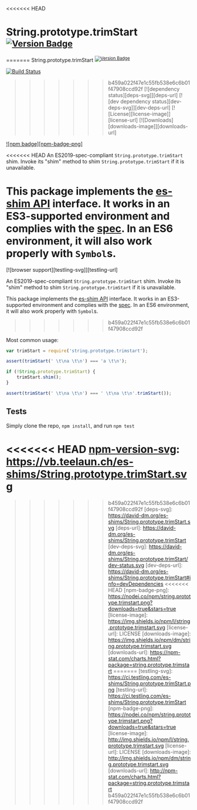 <<<<<<< HEAD
# String.prototype.trimStart <sup>[![Version Badge][npm-version-svg]][package-url]</sup>

=======
String.prototype.trimStart <sup>[![Version Badge][npm-version-svg]][package-url]</sup>

[![Build Status][travis-svg]][travis-url]
>>>>>>> b459a022f47e1c55fb538e6c6b01f47908ccd92f
[![dependency status][deps-svg]][deps-url]
[![dev dependency status][dev-deps-svg]][dev-deps-url]
[![License][license-image]][license-url]
[![Downloads][downloads-image]][downloads-url]

[![npm badge][npm-badge-png]][package-url]

<<<<<<< HEAD
An ES2019-spec-compliant `String.prototype.trimStart` shim. Invoke its "shim" method to shim `String.prototype.trimStart` if it is unavailable.

This package implements the [es-shim API](https://github.com/es-shims/api) interface. It works in an ES3-supported environment and complies with the [spec](https://www.ecma-international.org/ecma-262/6.0/#sec-object.assign). In an ES6 environment, it will also work properly with `Symbol`s.
=======
[![browser support][testling-svg]][testling-url]

An ES2019-spec-compliant `String.prototype.trimStart` shim. Invoke its "shim" method to shim `String.prototype.trimStart` if it is unavailable.

This package implements the [es-shim API](https://github.com/es-shims/api) interface. It works in an ES3-supported environment and complies with the [spec](http://www.ecma-international.org/ecma-262/6.0/#sec-object.assign). In an ES6 environment, it will also work properly with `Symbol`s.
>>>>>>> b459a022f47e1c55fb538e6c6b01f47908ccd92f

Most common usage:
```js
var trimStart = require('string.prototype.trimstart');

assert(trimStart(' \t\na \t\n') === 'a \t\n');

if (!String.prototype.trimStart) {
	trimStart.shim();
}

assert(trimStart(' \t\na \t\n') === ' \t\na \t\n'.trimStart());
```

## Tests
Simply clone the repo, `npm install`, and run `npm test`

[package-url]: https://npmjs.com/package/string.prototype.trimstart
<<<<<<< HEAD
[npm-version-svg]: https://vb.teelaun.ch/es-shims/String.prototype.trimStart.svg
=======
[npm-version-svg]: http://vb.teelaun.ch/es-shims/String.prototype.trimStart.svg
[travis-svg]: https://travis-ci.org/es-shims/String.prototype.trimStart.svg
[travis-url]: https://travis-ci.org/es-shims/String.prototype.trimStart
>>>>>>> b459a022f47e1c55fb538e6c6b01f47908ccd92f
[deps-svg]: https://david-dm.org/es-shims/String.prototype.trimStart.svg
[deps-url]: https://david-dm.org/es-shims/String.prototype.trimStart
[dev-deps-svg]: https://david-dm.org/es-shims/String.prototype.trimStart/dev-status.svg
[dev-deps-url]: https://david-dm.org/es-shims/String.prototype.trimStart#info=devDependencies
<<<<<<< HEAD
[npm-badge-png]: https://nodei.co/npm/string.prototype.trimstart.png?downloads=true&stars=true
[license-image]: https://img.shields.io/npm/l/string.prototype.trimstart.svg
[license-url]: LICENSE
[downloads-image]: https://img.shields.io/npm/dm/string.prototype.trimstart.svg
[downloads-url]: https://npm-stat.com/charts.html?package=string.prototype.trimstart
=======
[testling-svg]: https://ci.testling.com/es-shims/String.prototype.trimStart.png
[testling-url]: https://ci.testling.com/es-shims/String.prototype.trimStart
[npm-badge-png]: https://nodei.co/npm/string.prototype.trimstart.png?downloads=true&stars=true
[license-image]: http://img.shields.io/npm/l/string.prototype.trimstart.svg
[license-url]: LICENSE
[downloads-image]: http://img.shields.io/npm/dm/string.prototype.trimstart.svg
[downloads-url]: http://npm-stat.com/charts.html?package=string.prototype.trimstart
>>>>>>> b459a022f47e1c55fb538e6c6b01f47908ccd92f
